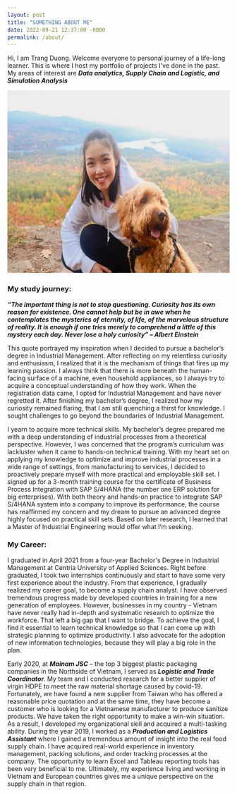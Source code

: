 ```yaml
---
layout: post
title: "SOMETHING ABOUT ME"
date: 2022-09-21 12:37:00 -0000
permalink: /about/
---
```

Hi, I am Trang Duong. Welcome everyone to personal journey of a life-long learner. This is where I host my portfolio of projects I've done in the past. My areas of interest are ***Data analytics, Supply Chain and Logistic, and Simulation Analysis***

<html>
<body>

<img src="/assets/IMG_7523.JPG" alt="Foiliage in America" width="621" height="414">

</body>
</html>

### My study journey:
***“The important thing is not to stop questioning. Curiosity has its own reason for existence. One cannot help but be in awe when he contemplates the mysteries of eternity, of life, of the marvelous structure of reality. It is enough if one tries merely to comprehend a little of this mystery each day. Never lose a holy curiosity” – Albert Einstein***

This quote portrayed my inspiration when I decided to pursue a bachelor’s degree in Industrial Management. After reflecting on my relentless curiosity and enthusiasm, I realized that it is the mechanism of things that fires up my learning passion. I always think that there is more beneath the human-facing surface of a machine, even household appliances, so I always try to acquire a conceptual understanding of how they work. When the registration data came, I opted for Industrial Management and have never regretted it. After finishing my bachelor’s degree, I realized how my curiosity remained flaring, that I am still quenching a thirst for knowledge. I sought challenges to go beyond the boundaries of Industrial Management.

I yearn to acquire more technical skills. My bachelor’s degree prepared me with a deep understanding of industrial processes from a theoretical perspective. However, I was concerned that the program’s curriculum was lackluster when it came to hands-on technical training. With my heart set on applying my knowledge to optimize and improve industrial processes in a wide range of settings, from manufacturing to services, I decided to proactively prepare myself with more practical and employable skill set. I signed up for a 3-month training course for the certificate of Business Process Integration with SAP S/4HANA (the number one ERP solution for big enterprises). With both theory and hands-on practice to integrate SAP S/4HANA system into a company to improve its performance, the course has reaffirmed my concern and my dream to pursue an advanced degree highly focused on practical skill sets. Based on later research, I learned that a Master of Industrial Engineering would offer what I’m seeking.

### My Career:
I graduated in April 2021 from a four-year Bachelor's Degree in Industrial Management at Centria University of Applied Sciences.
Right before graduated, I took two internships continuously and start to have some very first experience about the industry. From that experience, I gradually realized my career goal, to become a supply chain analyst. I have observed tremendous progress made by developed countries in training for a new generation of employees. However, businesses in my country - Vietnam have never really had in-depth and systematic research to optimize the workforce. That left a big gap that I want to bridge. To achieve the goal, I find it essential to learn technical knowledge so that I can come up with strategic planning to optimize productivity. I also advocate for the adoption of new information technologies, because they will play a big role in the plan. 

Early 2020, at ***Mainam JSC*** – the top 3 biggest plastic packaging companies in the Northside of Vietnam, I served as ***Logistic and Trade Coordinator***. My team and I conducted research for a better supplier of virgin HDPE to meet the raw material shortage caused by covid-19. Fortunately, we have found a new supplier from Taiwan who has offered a reasonable price quotation and at the same time, they have become a customer who is looking for a Vietnamese manufacturer to produce sanitize products. We have taken the right opportunity to make a win-win situation. As a result, I developed my organizational skill and acquired a multi-tasking ability. During the year 2019, I worked as a ***Production and Logistics Assistant*** where I gained a tremendous amount of insight into the real food supply chain. I have acquired real-world experience in inventory management, packing solutions, and order tracking processes at the company. The opportunity to learn Excel and Tableau reporting tools has been very beneficial to me. Ultimately, my experience living and working in Vietnam and European countries gives me a unique perspective on the supply chain in that region.

